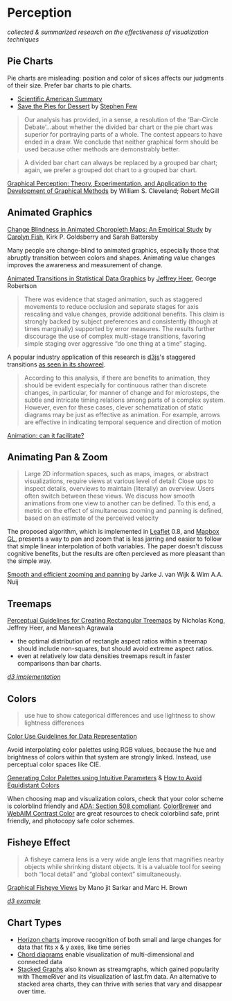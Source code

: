 # Perception

_collected & summarized research on the effectiveness of visualization techniques_

## Pie Charts

Pie charts are misleading: position and color of slices affects our judgments
of their size. Prefer bar charts to pie charts.

* [Scientific American Summary](http://blogs.scientificamerican.com/observations/2011/03/28/infographics-the-great-circle-debate/)
* [Save the Pies for Dessert](http://www.perceptualedge.com/articles/visual_business_intelligence/save_the_pies_for_dessert.pdf) by
  [Stephen Few](http://www.perceptualedge.com/)

> Our analysis has provided, in a sense, a resolution of the 'Bar-Circle Debate'...about whether
> the divided bar chart or the pie chart was superior for portraying parts of a whole.
> The contest appears to have ended in a draw. We conclude that neither graphical form
> should be used because other methods are demonstrably better.

> A divided bar chart can always be replaced by a grouped bar chart; again,
> we prefer a grouped dot chart to a grouped bar chart.

[Graphical Perception: Theory, Experimentation, and Application to the Development of Graphical Methods](http://www.cs.ubc.ca/~tmm/courses/cpsc533c-04-spr/readings/cleveland.pdf) by William S. Cleveland; Robert McGill

## Animated Graphics

[Change Blindness in Animated Choropleth Maps: An Empirical Study](http://thecartofish.com/FishGoldsBatts2011.pdf)
by [Carolyn Fish](https://twitter.com/cartofish), Kirk P. Goldsberry and Sarah Battersby

Many people are change-blind to animated graphics, especially those
that abruptly transition between colors and shapes. Animating value changes
improves the awareness and measurement of change.

[Animated Transitions in Statistical Data Graphics](http://vis.stanford.edu/papers/animated-transitions)
by [Jeffrey Heer](http://homes.cs.washington.edu/~jheer/), George Robertson

> There was evidence that
> staged animation, such as staggered movements to reduce occlusion
> and separate stages for axis rescaling and value changes, provide
> additional benefits. This claim is strongly backed by subject
> preferences and consistently (though at times marginally) supported
> by error measures. The results further discourage the use of complex
> multi-stage transitions, favoring simple staging over aggressive “do
> one thing at a time” staging.

A popular industry application of this research is [d3js](http://d3js.org/)'s
staggered transitions [as seen in its showreel](http://bl.ocks.org/mbostock/3943967).

> According to this analysis, if there are benefits to animation, they should be evident
> especially for continuous rather than discrete changes, in particular, for manner of
> change and for microsteps, the subtle and intricate timing relations among parts of a
> complex system. However, even for these cases, clever schematization of static diagrams
> may be just as effective as animation. For example, arrows are effective in indicating
> temporal sequence and direction of motion

[Animation: can it facilitate?](http://www2.sims.berkeley.edu/courses/is247/f05/readings/Tversky_AnimationFacilitate_IJHCS02.pdf)

## Animating Pan & Zoom

> Large 2D information spaces, such as maps, images, or abstract visualizations,
> require views at various level of detail: Close ups to
> inspect details, overviews to maintain (literally) an overview. Users
> often switch between these views. We discuss how smooth animations
> from one view to another can be defined. To this end, a
> metric on the effect of simultaneous zooming and panning is defined,
> based on an estimate of the perceived velocity

The proposed algorithm, which is implemented in [Leaflet](http://leafletjs.com/) 0.8,
and [Mapbox GL](https://www.mapbox.com/mapbox-gl/), presents a way to pan and
zoom that is less jarring and easier to follow that simple linear interpolation
of both variables. The paper doesn't discuss cognitive benefits, but
the results are often percieved as more pleasant than the simple way.

[Smooth and efficient zooming and panning](http://www.win.tue.nl/~vanwijk/zoompan.pdf) by Jarke J. van Wijk & Wim A.A. Nuij

## Treemaps

[Perceptual Guidelines for Creating Rectangular Treemaps](http://vis.stanford.edu/files/2010-Treemaps-InfoVis.pdf)
by Nicholas Kong, Jeffrey Heer, and Maneesh Agrawala

* the optimal distribution of rectangle aspect ratios within a treemap should include non-squares, but should avoid extreme aspect ratios.
* even at relatively low data densities treemaps result in faster comparisons than
  bar charts.

_[d3 implementation](https://github.com/mbostock/d3/wiki/Treemap-Layout)_

## Colors

> use hue to show categorical differences and use lightness to show
> lightness differences

[Color Use Guidelines for Data Representation](http://www.personal.psu.edu/cab38/Pub_scans/Brewer_1999_Color-Use-Guidelines-ASAproc.pdf)

Avoid interpolating color palettes using RGB values, because the hue
and brightness of colors within that system are strongly linked. Instead,
use perceptual color spaces like CIE.

[Generating Color Palettes using Intuitive Parameters](http://magnaview.nl/documents/MagnaView-M_Wijffelaars-Generating_color_palettes_using_intuitive_parameters.pdf) &
[How to Avoid Equidistant Colors](http://vis4.net/blog/posts/avoid-equidistant-hsv-colors/)

When choosing map and visualization colors, check that your color scheme is colorblind friendly and [ADA: Section 508 compliant](http://www.hhs.gov/web/508/accessiblefiles/checklisthtml.html).  [ColorBrewer](http://colorbrewer2.org/) and [WebAIM Contrast Color](http://webaim.org/resources/contrastchecker/) are great resources to check colorblind safe, print friendly, and photocopy safe color schemes.

## Fisheye Effect

> A fisheye camera lens is a very wide angle lens that magnifies nearby objects while
> shrinking distant objects. It is a valuable tool for seeing both “local detail” and
> “global context” simultaneously.

[Graphical Fisheye Views](ftp://ftp.cs.brown.edu/pub/techreports/93/cs93-40.pdf) by Mano jit Sarkar and Marc H. Brown

_[d3 example](http://bost.ocks.org/mike/fisheye/)_

## Chart Types

* [Horizon charts](http://www.perceptualedge.com/articles/visual_business_intelligence/time_on_the_horizon.pdf) improve recognition of both small and large changes for data that fits x & y axes, like time series
* [Chord diagrams](http://genome.cshlp.org/content/early/2009/06/15/gr.092759.109.full.pdf+html) enable visualization of multi-dimensional and connected data
* [Stacked Graphs](http://www.leebyron.com/else/streamgraph/) also known as streamgraphs, which gained popularity with ThemeRiver and its
  visualization of last.fm data. An alternative to stacked area charts,
  they can thrive with series that vary and disappear over time.
